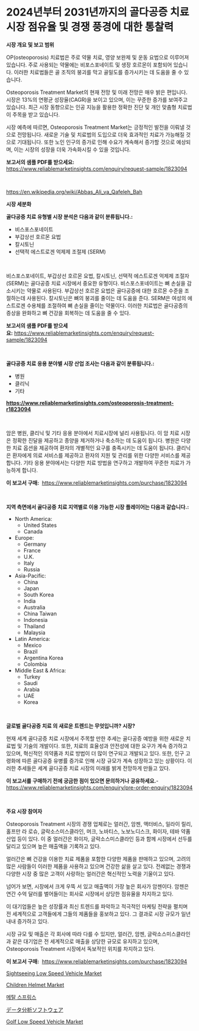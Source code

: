 <p><h1>2024년부터 2031년까지의 골다공증 치료 시장 점유율 및 경쟁 풍경에 대한 통찰력</h1></p><p><strong>시장 개요 및 보고 범위</strong></p>
<p><p>OP(osteoporosis) 치료법은 주로 약물 치료, 영양 보완제 및 운동 요법으로 이루어져 있습니다. 주로 사용되는 약물에는 비포스포네이트 및 생장 호르몬이 포함되어 있습니다. 이러한 치료법들은 골 조직의 붕괴를 막고 골밀도를 증가시키는 데 도움을 줄 수 있습니다.</p><p>Osteoporosis Treatment Market의 현재 전망 및 미래 전망은 매우 밝은 편입니다. 시장은 13%의 연평균 성장율(CAGR)을 보이고 있으며, 이는 꾸준한 증가를 보여주고 있습니다. 최근 시장 동향으로는 인공 지능을 활용한 정확한 진단 및 개인 맞춤형 치료법이 주목을 받고 있습니다.</p><p>시장 예측에 따르면, Osteoporosis Treatment Market는 긍정적인 발전을 이뤄낼 것으로 전망됩니다. 새로운 기술 및 치료법의 도입으로 더욱 효과적인 치료가 가능해질 것으로 기대됩니다. 또한 노인 인구의 증가로 인해 수요가 계속해서 증가할 것으로 예상되며, 이는 시장의 성장을 더욱 가속화시킬 수 있을 것입니다.</p></p>
<p><strong>보고서의 샘플 PDF를 받으세요:</strong> <a href="https://www.reliablemarketinsights.com/enquiry/request-sample/1823094">https://www.reliablemarketinsights.com/enquiry/request-sample/1823094</a></p>
<p>&nbsp;</p>
<p><a href="https://en.wikipedia.org/wiki/Abbas_Ali_va_Qafeleh_Bah">https://en.wikipedia.org/wiki/Abbas_Ali_va_Qafeleh_Bah</a></p>
<p><strong>시장 세분화</strong></p>
<p><strong>골다공증 치료 유형별 시장 분석은 다음과 같이 분류됩니다.:</strong></p>
<p><ul><li>비스포스포네이트</li><li>부갑상선 호르몬 요법</li><li>칼시토닌</li><li>선택적 에스트로겐 억제제 조절제 (SERM)</li></ul></p>
<p>&nbsp;</p>
<p><p>비스포스포네이트, 부갑상선 호르몬 요법, 칼시토닌, 선택적 에스트로겐 억제제 조절자(SERM)는 골다공증 치료 시장에서 중요한 유형이다. 비스포스포네이트는 뼈 손실을 감소시키는 약물로 사용된다. 부갑상선 호르몬 요법은 골다공증에 대한 호르몬 수준을 조절하는데 사용된다. 칼시토닌은 뼈의 붕괴를 줄이는 데 도움을 준다. SERM은 여성의 에스트로겐 수용체를 조절하여 뼈 손실을 줄이는 약물이다. 이러한 치료법은 골다공증의 증상을 완화하고 뼈 건강을 회복하는 데 도움을 줄 수 있다.</p></p>
<p><strong>보고서의 샘플 PDF를 받으세요:</strong>&nbsp;<a href="https://www.reliablemarketinsights.com/enquiry/request-sample/1823094">https://www.reliablemarketinsights.com/enquiry/request-sample/1823094</a></p>
<p>&nbsp;</p>
<p><strong> 골다공증 치료 응용 분야별 시장 산업 조사는 다음과 같이 분류됩니다.:</strong></p>
<p><ul><li>병원</li><li>클리닉</li><li>기타</li></ul></p>
<p><strong><a href="https://www.reliablemarketinsights.com/osteoporosis-treatment-r1823094">https://www.reliablemarketinsights.com/osteoporosis-treatment-r1823094</a></strong></p>
<p>&nbsp;</p>
<p><p>암은 병원, 클리닉 및 기타 응용 분야에서 치료시장에 널리 사용됩니다. 이 암 치료 시장은 정확한 진달을 제공하고 종양을 제거하거나 축소하는 데 도움이 됩니다. 병원은 다양한 치료 옵션을 제공하여 환자의 개별적인 요구를 충족시키는 데 도움이 됩니다. 클리닉은 환자에게 의료 서비스를 제공하고 환자의 지원 및 관리를 위한 다양한 서비스를 제공합니다. 기타 응용 분야에서는 다양한 치료 방법을 연구하고 개발하여 꾸준한 치료가 가능하게 합니다.</p></p>
<p><strong>이 보고서 구매:</strong>&nbsp; <a href="https://www.reliablemarketinsights.com/purchase/1823094">https://www.reliablemarketinsights.com/purchase/1823094</a></p>
<p>&nbsp;</p>
<p><strong>지역 측면에서 골다공증 치료 지역별로 이용 가능한 시장 플레이어는 다음과 같습니다.:</strong></p>
<p><ul>
    <li>
        North America:
        <ul>
            <li>United States</li>
            <li>Canada</li>
        </ul>
    </li>
    <li>
        Europe:
        <ul>
            <li>Germany</li>
            <li>France</li>
            <li>U.K.</li>
            <li>Italy</li>
            <li>Russia</li>
        </ul>
    </li>
    <li>
        Asia-Pacific:
        <ul>
            <li>China</li>
            <li>Japan</li>
            <li>South Korea</li>
            <li>India</li>
            <li>Australia</li>
            <li>China Taiwan</li>
            <li>Indonesia</li>
            <li>Thailand</li>
            <li>Malaysia</li>
        </ul>
    </li>
    <li>
        Latin America:
        <ul>
            <li>Mexico</li>
            <li>Brazil</li>
            <li>Argentina Korea</li>
            <li>Colombia</li>
        </ul>
    </li>
    <li>
        Middle East & Africa:
        <ul>
            <li>Turkey</li>
            <li>Saudi</li>
            <li>Arabia</li>
            <li>UAE</li>
            <li>Korea</li>
        </ul>
    </li>
    </ul></p>
<p>&nbsp;</p>
<p><strong>글로벌 골다공증 치료 의 새로운 트렌드는 무엇입니까? 시장?</strong></p>
<p><p>현재 세계 골다공증 치료 시장에서 주목할 만한 추세는 골다공증 예방을 위한 새로운 치료법 및 기술의 개발이다. 또한, 치료의 효율성과 안전성에 대한 요구가 계속 증가하고 있으며, 혁신적인 의약품과 치료 방법이 더 많이 연구되고 개발되고 있다. 또한, 인구 고령화에 따른 골다공증 유병률 증가로 인해 시장 규모가 계속 성장하고 있는 상황이다. 이러한 추세들은 세계 골다공증 치료 시장의 미래를 밝게 전망하게 만들고 있다.</p></p>
<p><strong>이 보고서를 구매하기 전에 궁금한 점이 있으면 문의하거나 공유하세요.</strong>- <a href="https://www.reliablemarketinsights.com/enquiry/pre-order-enquiry/1823094">https://www.reliablemarketinsights.com/enquiry/pre-order-enquiry/1823094</a></p>
<p>&nbsp;</p>
<p><strong>주요 시장 참여자</strong></p>
<p><p>Osteoporosis Treatment 시장의 경쟁 업체로는 얼러간, 암젠, 액터비스, 일라이 릴리, 홀프만 라 로슈, 글락소스미스클라인, 머크, 노바티스, 노보노디스크, 화이자, 테바 약품산업 등이 있다. 이 중 얼러간은 화이자, 글락소스미스클라인 등과 함께 시장에서 선두를 달리고 있으며 높은 매출액을 기록하고 있다. </p><p>얼러간은 뼈 건강을 이용한 치료 제품을 포함한 다양한 제품을 판매하고 있으며, 고려의 많은 사람들이 이러한 제품을 사용하고 있으며 건강한 삶을 살고 있다. 전례없는 경쟁과 다양한 시장 중 많은 고객이 사랑하는 얼러간은 혁신적인 노력을 기울이고 있다. </p><p>넘어가 보면, 시장에서 크게 우뚝 서 있고 매출액이 가장 높은 회사가 암젠이다. 암젠은 연간 수억 달러를 벌어들이는 회사로 시장에서 상당한 점유율을 차지하고 있다. </p><p>이 대기업들은 높은 성장률과 최신 트렌드를 파악하고 적극적인 마케팅 전략을 펼치며 전 세계적으로 고객들에게 그들의 제품들을 홍보하고 있다. 그 결과로 시장 규모가 일년 내내 증가하고 있다.</p><p>시장 규모 및 매출은 각 회사에 따라 다를 수 있지만, 얼러간, 암젠, 글락소스미스클라인과 같은 대기업은 전 세계적으로 매출을 상당한 규모로 유지하고 있으며, Osteoporosis Treatment 시장에서 독보적인 위치를 차지하고 있다.</p></p>
<p><strong>이 보고서 구매:</strong>&nbsp;&nbsp;<a href="https://www.reliablemarketinsights.com/purchase/1823094">https://www.reliablemarketinsights.com/purchase/1823094</a></p>
<p><p><a href="https://github.com/sarohimweaach77/Market-Research-Report-List-1/blob/main/sightseeing-low-speed-vehicle-market.md">Sightseeing Low Speed Vehicle Market</a></p><p><a href="https://medium.com/@stevenlane654/global-children-helmet-market-size-and-market-trends-analysis-by-regional-outlook-competitive-d432ae7feafd">Children Helmet Market</a></p><p><a href="https://github.com/LuckeyCorbin/Market-Research-Report-List-1/blob/main/86819164499.md">메탈 스프링스</a></p><p><a href="https://github.com/DanykaKilback/Market-Research-Report-List-2/blob/main/2310454888.md">データ分析ソフトウェア</a></p><p><a href="https://github.com/ajiariaa/Market-Research-Report-List-1/blob/main/golf-low-speed-vehicle-market.md">Golf Low Speed Vehicle Market</a></p></p>